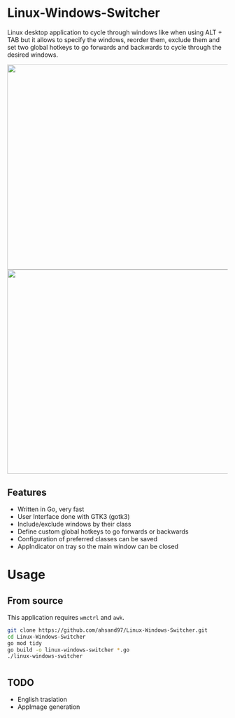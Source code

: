 # Linux-Windows-Switcher
Linux desktop application to cycle through windows like when using ALT + TAB but it allows to specify the windows, reorder them, exclude them and set two global hotkeys to go forwards and backwards to cycle through the desired windows. 

<img src="https://user-images.githubusercontent.com/32344641/196622904-7769213b-cb4c-46c5-b715-44b3a714e517.png" width="510" height="468" />
<img src="https://user-images.githubusercontent.com/32344641/196622923-e07b60c5-4d43-46cb-ad56-41eaa9718b10.png" width="509.4" height="466.2" />


## Features
- Written in Go, very fast
- User Interface done with GTK3 (gotk3)
- Include/exclude windows by their class
- Define custom global hotkeys to go forwards or backwards
- Configuration of preferred classes can be saved
- AppIndicator on tray so the main window can be closed

# Usage
## From source
This application requires `wmctrl` and `awk`.
```bash
git clone https://github.com/ahsand97/Linux-Windows-Switcher.git
cd Linux-Windows-Switcher
go mod tidy
go build -o linux-windows-switcher *.go
./linux-windows-switcher
```

#
## TODO
- English traslation
- AppImage generation
